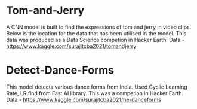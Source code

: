 # Tom-and-Jerry
A CNN model is built to find the expressions of tom and jerry in video clips. Below is the location for the data that has been utilised in the model. This data was produced as a Data Science competion in Hacker Earth.
Data - https://www.kaggle.com/surajitcba2021/tomandjerry 


# Detect-Dance-Forms
This model detects various dance forms from India. Used Cyclic Learning Rate, LR find from Fast AI library. This was a competion in Hacker Earth.
Data - https://www.kaggle.com/surajitcba2021/he-danceforms
